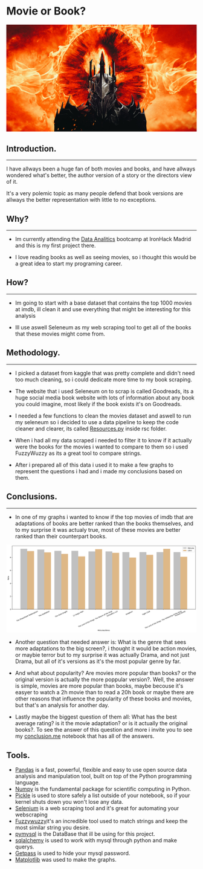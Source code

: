 # Movie or Book?
![Sauron](Images/Sauron.jpg)


## Introduction.
---
I have allways been a huge fan of both movies and books, and have allways wondered what's better, the author version of a story or the directors view of it.

It's a very polemic topic as many people defend that book versions are allways the better representation with little to no exceptions.

## Why?
---
 * Im currently attending the [Data Analitics](https://www.ironhack.com/en) bootcamp at IronHack  Madrid and this is my first project there.

 * I love reading books as well as seeing movies, so i thought this would be a great idea to start my programing career.

## How?
---
* Im going to start with a base dataset that contains the top 1000 movies at imdb, ill clean it and use everything that might be interesting for this analysis

* Ill use aswell Seleneum as my web scraping tool to get all of the books that these movies might come from.

## Methodology.
---
* I picked a dataset from kaggle that was pretty complete and didn't need too much cleaning, so i could dedicate more time to my book scraping.

* The website that i used Seleneum on to scrap is called Goodreads, its a huge social media book website with lots of information about any book you could imagine, most likely if the book exists it's on Goodreads.

* I needed a few functions to clean the movies dataset and aswell to run my seleneum so i decided to use a data pipeline to keep the code cleaner and clearer, its called [Resources.py](https://github.com/Slivered/Proyecto_ETL/blob/main/rsc/Resources.py) inside rsc folder.

* When i had all my data scraped i needed to filter it to know if it actually were the books for the movies i wanted to compare to them so i used FuzzyWuzzy as its a great tool to compare strings.

* After i prepared all of this data i used it to make a few graphs to represent the questions i had and i made my conclusions based on them.

## Conclusions.
---
* In one of my graphs i wanted to know if the top movies of imdb that are adaptations of books are better ranked than the books themselves, and to my surprise it was actualy true, most of these movies are better ranked than their counterpart books.

![Top_Movies](Images/Top_Movies.png)

* Another question that needed answer is: What is the genre that sees more adaptations to the big screen?, i thought it would be action movies, or maybie terror but to my surprise it was actually Drama, and not just Drama, but all of it's versions as it's the most popular genre by far.

* And what about popularity? Are movies more popular than books? or the original version is actually the more poppular version?.
Well, the answer is simple, movies are more popular than books, maybe  becouse it's easyer to watch a 2h movie than to read a 20h book or maybe there are other reasons that influence the popularity of these books and movies, but that's an analysis for another day.

* Lastly maybe the biggest question of them all: What has the best average rating? is it the movie adaptation? or is it actually the original books?. To see the answer of this question and more i invite you to see my [conclusion.me](https://github.com/Slivered/Proyecto_ETL/blob/main/Conclusions/Conclusions.md) notebook that has all of the answers.

## Tools.

* [Pandas](https://pandas.pydata.org/docs/) is a fast, powerful, flexible and easy to use open source data analysis and manipulation tool, built on top of the Python programming language.
* [Numpy](https://numpy.org/doc/stable/) is the fundamental package for scientific computing in Python.
* [Pickle](https://docs.python.org/3/library/pickle.html) is used to store safely a list outside of your notebook, so if your kernel shuts down you won't lose any data.
* [Selenium](https://www.selenium.dev/documentation/webdriver/) is a web scraping tool and it's great for automating your webscraping
* [Fuzzywuzzy](https://pypi.org/project/fuzzywuzzy/)it's an incredible tool used to match strings and keep the most similar string you desire.
* [pymysql](https://dev.mysql.com/doc/) is the DataBase that ill be using for this project.
* [sqlalchemy](https://docs.sqlalchemy.org/en/14/) is used to work with mysql through python and make querys.
* [Getpass](https://docs.python.org/3/library/getpass.html) is used to hide your mysql password.
* [Matplotlib](https://matplotlib.org/stable/index.html) was used to make the graphs.